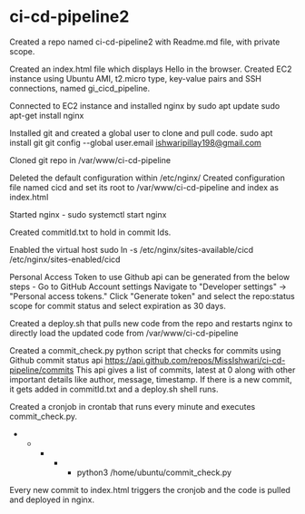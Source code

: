 # ci-cd-pipeline2
Created a repo named ci-cd-pipeline2 with Readme.md file, with private scope. 

Created an index.html file which displays Hello in the browser.
Created EC2 instance using Ubuntu AMI, t2.micro type, key-value pairs and SSH connections, named gi_cicd_pipeline.

Connected to EC2 instance and installed nginx by
sudo apt update
sudo apt-get install nginx

Installed git and created a global user to clone and pull code.
sudo apt install git
git config --global user.email ishwaripillay198@gmail.com

Cloned git repo in /var/www/ci-cd-pipeline

Deleted the default configuration within /etc/nginx/
Created configuration file named cicd and set its root to /var/www/ci-cd-pipeline and index as index.html

Started nginx -
sudo systemctl start nginx

Created commitId.txt to hold in commit Ids.

Enabled the virtual host
sudo ln -s /etc/nginx/sites-available/cicd /etc/nginx/sites-enabled/cicd

Personal Access Token to use Github api can be generated from the below steps -
Go to GitHub Account settings
Navigate to "Developer settings" -> "Personal access tokens." 
Click "Generate token" and select the repo:status scope for commit status and select expiration as 30 days.

       
Created a deploy.sh that pulls new code from the repo and restarts nginx to directly load the updated code from /var/www/ci-cd-pipeline
       
Created a commit_check.py python script that checks for commits using Github commit status api https://api.github.com/repos/MissIshwari/ci-cd-pipeline/commits
This api gives a list of commits, latest at 0 along with other important details like author, message, timestamp.
If there is a new commit, it gets added in commitId.txt and a deploy.sh shell runs.

Created a cronjob in crontab that runs every minute and executes commit_check.py.
* * * * * python3 /home/ubuntu/commit_check.py

Every new commit to index.html triggers the cronjob and the code is pulled and deployed in nginx.





